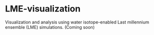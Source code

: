 # LME-visualization
Visualization and analysis using water isotope-enabled Last millennium ensemble (LME) simulations. (Coming soon)
